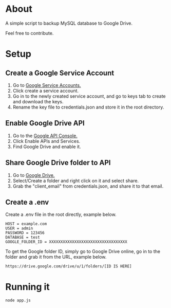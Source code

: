 # About

A simple script to backup MySQL database to Google Drive.

Feel free to contribute.

# Setup

## Create a Google Service Account

1. Go to [Google Service Accounts.](https://console.cloud.google.com/iam-admin/serviceaccounts)
2. Click create a service account.
3. Go in to the newly created service account, and go to keys tab to create and download the keys.
4. Rename the key file to credentials.json and store it in the root directory.

## Enable Google Drive API

1. Go to the [Google API Console.](https://console.developers.google.com)
2. Click Enable APIs and Services.
3. Find Google Drive and enable it.

## Share Google Drive folder to API

1. Go to [Google Drive.](https://drive.google.com)
2. Select/Create a folder and right click on it and select share.
3. Grab the "client_email" from credentials.json, and share it to that email.

## Create a .env

Create a .env file in the root directly, example below.

```
HOST = example.com
USER = admin
PASSWORD = 123456
DATABASE = test
GOOGLE_FOLDER_ID = XXXXXXXXXXXXXXXXXXXXXXXXXXXXXXXXXX
```

To get the Google folder ID, simply go to Google Drive online, go in to the folder and grab it from the URL, example below.

```
https://drive.google.com/drive/u/1/folders/[ID IS HERE]
```

# Running it

```
node app.js
```